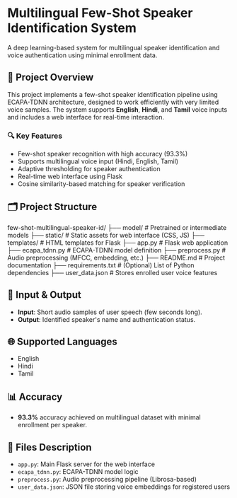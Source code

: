 # Multilingual Few-Shot Speaker Identification System

A deep learning-based system for multilingual speaker identification and voice authentication using minimal enrollment data.

## 🧠 Project Overview

This project implements a few-shot speaker identification pipeline using ECAPA-TDNN architecture, designed to work efficiently with very limited voice samples. The system supports **English**, **Hindi**, and **Tamil** voice inputs and includes a web interface for real-time interaction.

### 🔍 Key Features
- Few-shot speaker recognition with high accuracy (93.3%)
- Supports multilingual voice input (Hindi, English, Tamil)
- Adaptive thresholding for speaker authentication
- Real-time web interface using Flask
- Cosine similarity-based matching for speaker verification

## 🗂️ Project Structure

few-shot-multilingual-speaker-id/
├── model/ # Pretrained or intermediate models
├── static/ # Static assets for web interface (CSS, JS)
├── templates/ # HTML templates for Flask
├── app.py # Flask web application
├── ecapa_tdnn.py # ECAPA-TDNN model definition
├── preprocess.py # Audio preprocessing (MFCC, embedding, etc.)
├── README.md # Project documentation
├── requirements.txt # (Optional) List of Python dependencies
├── user_data.json # Stores enrolled user voice features


## 🧾 Input & Output

- **Input**: Short audio samples of user speech (few seconds long).
- **Output**: Identified speaker's name and authentication status.

## 🌐 Supported Languages
- English
- Hindi
- Tamil

## 📊 Accuracy
- **93.3%** accuracy achieved on multilingual dataset with minimal enrollment per speaker.

## 📁 Files Description
- `app.py`: Main Flask server for the web interface
- `ecapa_tdnn.py`: ECAPA-TDNN model logic
- `preprocess.py`: Audio preprocessing pipeline (Librosa-based)
- `user_data.json`: JSON file storing voice embeddings for registered users

